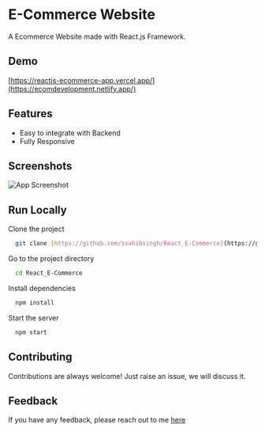 # E-Commerce Website

A Ecommerce Website made with React.js Framework.


## Demo

[https://reactjs-ecommerce-app.vercel.app/](https://ecomdevelopment.netlify.app/)

## Features

- Easy to integrate with Backend
- Fully Responsive


## Screenshots

![App Screenshot](https://i.ibb.co/fQ293tm/image.png)



## Run Locally

Clone the project

```bash
  git clone [https://github.com/ssahibsingh/React_E-Commerce](https://github.com/chamsmax/React_E-Commerce.git)
```

Go to the project directory

```bash
  cd React_E-Commerce
```

Install dependencies

```bash
  npm install
```

Start the server

```bash
  npm start
```


## Contributing

Contributions are always welcome!
Just raise an issue, we will discuss it.


## Feedback

If you have any feedback, please reach out to me [here](https://ssahibsingh.github.io/#contact)


